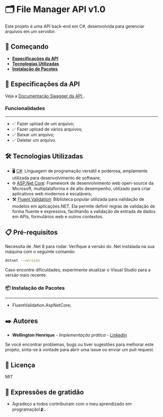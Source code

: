 # 🗂️ File Manager API v1.0

Este projeto é uma API back-end em C#, desenvolvida para gerenciar arquivos em um servidor.

## 🚀 Começando

- **[Especificações da API](#especificações-da-api)**
- **[Tecnologias Utilizadas](#%EF%B8%8F-tecnologias-utilizadas)**
- **[Instalação de Pacotes](#-instalação-de-pacotes)**

## 🌟 Especificações da API

Veja a [Documentação Swagger da API ][documentation-url].

### Funcionalidades

---

- ✅ Fazer upload de um arquivo;
- ✅ Fazer upload de vários arquivos;
- ✅ Baixar um arquivo;
- ✅ Deletar um arquivo.

## 🛠️ Tecnologias Utilizadas

- 🖥️ [C#](https://learn.microsoft.com/pt-br/dotnet/csharp/): Linguagem de programação versátil e poderosa, amplamente utilizada para desenvolvimento de software;
- 🌐 [ASP.Net Core](https://learn.microsoft.com/pt-br/dotnet/api/?view=aspnetcore-8.0): Framework de desenvolvimento web open-source da Microsoft, multiplataforma e de alto desempenho, utilizado para criar aplicativos web modernos e escaláveis;
- 🛠️ [Fluent Validation](https://docs.fluentvalidation.net/en/latest/): Biblioteca popular utilizada para validação de modelos em aplicações.NET. Ela permite definir regras de validação de forma fluente e expressiva, facilitando a validação de entrada de dados em APIs, formulários web e outros contextos.

## 📋 Pré-requisitos

Necessita de .Net 8 para rodar. Verifique a versão do .Net instalada na sua máquina com o seguinte comando:

```bash
dotnet --version
```

Caso encontre dificuldades, experimente atualizar o Visual Studio para a versão mais recente.

### 📦 Instalação de Pacotes

---

- FluentValidation.AspNetCore;

## ✒️ Autores

- **Wellington Henrique** - _Implementação prática_ - [LinkedIn][linkedin-url]

<!-- ## Banner do Projeto -->

<!-- ![Banner](./banner-figma.png) -->

Se você encontrar problemas, bugs ou tiver sugestões para melhorar este projeto, sinta-se à vontade para abrir uma issue ou enviar um pull request.

## 📜 Licença

MIT

## 🙏 Expressões de gratidão

- Agradeço a todos contribuiram com o meu aprendizado em programação!🫂.

[linkedin-url]: https://www.linkedin.com/in/wellingtonhlc/
[documentation-url]: https://wellington-henrique.github.io/file-manager-api-csharp/
